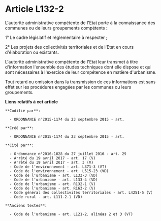 # Article L132-2

L'autorité administrative compétente de l'Etat porte à la connaissance des communes ou de leurs groupements compétents :

1° Le cadre législatif et règlementaire à respecter ;

2° Les projets des collectivités territoriales et de l'Etat en cours d'élaboration ou existants.

L'autorité administrative compétente de l'Etat leur transmet à titre d'information l'ensemble des études techniques dont elle
dispose et qui sont nécessaires à l'exercice de leur compétence en matière d'urbanisme.

Tout retard ou omission dans la transmission de ces informations est sans effet sur les procédures engagées par les communes
ou leurs groupements.

**Liens relatifs à cet article**

	**Codifié par**:

	  - ORDONNANCE n°2015-1174 du 23 septembre 2015 - art.

	**Créé par**:

	  - ORDONNANCE n°2015-1174 du 23 septembre 2015 - art.

	**Cité par**:

	  - Ordonnance n°2016-1028 du 27 juillet 2016 - art. 29
	  - Arrêté du 19 avril 2017 - art. 17 (V)
	  - Arrêté du 19 avril 2017 - art. 3 (V)
	  - Code de l'environnement - art. L371-3 (VT)
	  - Code de l'environnement - art. L515-23 (VD)
	  - Code de l'urbanisme - art. L133-3 (VD)
	  - Code de l'urbanisme - art. L133-4 (VD)
	  - Code de l'urbanisme - art. R132-1 (V)
	  - Code de l'urbanisme - art. R163-2 (V)
	  - Code général des collectivités territoriales - art. L4251-5 (V)
	  - Code rural - art. L111-2-1 (VD)

	**Anciens textes**:

	  - Code de l'urbanisme - art. L121-2, alinéas 2 et 3 (VT)
